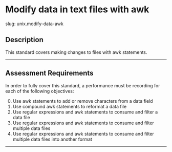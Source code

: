 # Modify data in text files with awk

slug: unix.modify-data-awk

## Description
This standard covers making changes to files with awk statements.

---
## Assessment Requirements
In order to fully cover this standard, a performance must be recording for each of the following objectives:

0. Use awk statements to add or remove characters from a data field
1. Use compound awk statements to reformat a data file
2. Use regular expressions and awk statements to consume and filter a data file
3. Use regular expressions and awk statements to consume and filter multiple data files
4. Use regular expressions and awk statements to consume and filter multiple data files into another format


---    

